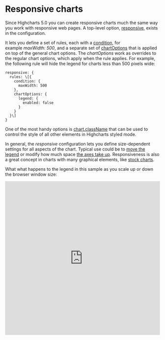 Responsive charts
===

Since Highcharts 5.0 you can create responsive charts much the same way you work with responsive web pages. A top-level option, [responsive](http://api.highcharts.com/highcharts/responsive), exists in the configuration.

It lets you define a set of rules, each with a [condition](http://api.highcharts.com/highcharts/responsive.rules.condition), for example _maxWidth: 500_, and a separate set of [chartOptions](http://api.highcharts.com/highcharts/responsive.rules.chartOptions) that is applied on top of the general chart options. The _chartOptions_ work as overrides to the regular chart options, which apply when the rule applies. For example, the following rule will hide the legend for charts less than 500 pixels wide: 

    
    responsive: {  
      rules: \[{  
        condition: {  
          maxWidth: 500  
        },  
        chartOptions: {  
          legend: {  
            enabled: false  
          }  
        }  
      }\]  
    }

One of the most handy options is [chart.className](http://jsfiddle.net/gh/get/jquery/1.7.2/highcharts/highcharts/tree/master/samples/highcharts/responsive/classname/) that can be used to control the style of all other elements in Highcharts styled mode.

In general, the _responsive_ configuration lets you define size-dependent settings for all aspects of the chart. Typical use could be to [move the legend](http://jsfiddle.net/gh/get/jquery/1.7.2/highcharts/highcharts/tree/master/samples/highcharts/responsive/legend/) or modify how much space [the axes take up](http://jsfiddle.net/gh/get/jquery/1.7.2/highcharts/highcharts/tree/master/samples/highcharts/responsive/axis/). Responsiveness is also a great concept in charts with many graphical elements, like [stock charts](http://jsfiddle.net/gh/get/jquery/1.7.2/highcharts/highcharts/tree/master/samples/stock/demo/responsive/).

What what happens to the legend in this sample as you scale up or down the browser window size:

<iframe width="320" height="240" style="width: 100%; height: 500px; border: none;" src=https://www.highcharts.com/samples/view.php?path=highcharts/responsive/legend></iframe>
